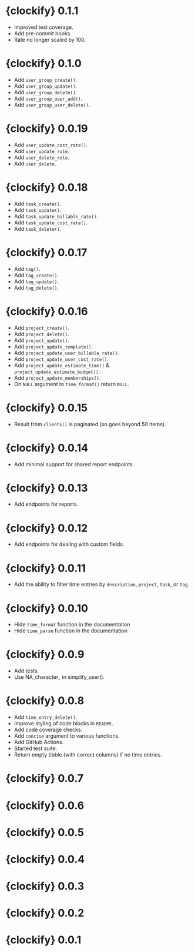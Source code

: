 # {clockify} 0.1.1

* Improved test coverage.
* Add pre-commit hooks.
* Rate no longer scaled by 100.

# {clockify} 0.1.0

* Add `user_group_create()`.
* Add `user_group_update()`.
* Add `user_group_delete()`.
* Add `user_group_user_add()`.
* Add `user_group_user_delete()`.

# {clockify} 0.0.19

* Add `user_update_cost_rate()`.
* Add `user_update_role`.
* Add `user_delete_role`.
* Add `user_delete`.

# {clockify} 0.0.18

* Add `task_create()`.
* Add `task_update()`.
* Add `task_update_billable_rate()`.
* Add `task_update_cost_rate()`.
* Add `task_delete()`.

# {clockify} 0.0.17

* Add `tag()`.
* Add `tag_create()`.
* Add `tag_update()`.
* Add `tag_delete()`.

# {clockify} 0.0.16

* Add `project_create()`.
* Add `project_delete()`.
* Add `project_update()`.
* Add `project_update_template()`.
* Add `project_update_user_billable_rate()`.
* Add `project_update_user_cost_rate()`.
* Add `project_update_estimate_time()` & `project_update_estimate_budget()`.
* Add `project_update_memberships()`.
* On `NULL` argument to `time_format()` return `NULL`.

# {clockify} 0.0.15

* Result from `clients()` is paginated (so goes beyond 50 items).

# {clockify} 0.0.14

* Add minimal support for shared report endpoints.

# {clockify} 0.0.13

* Add endpoints for reports.

# {clockify} 0.0.12

* Add endpoints for dealing with custom fields.

# {clockify} 0.0.11

* Add the ability to filter time entries by `description`, `project`, `task`, or `tag`.

# {clockify} 0.0.10

* Hide `time_format` function in the documentation
* Hide `time_parse` function in the documentation

# {clockify} 0.0.9

* Add tests.
* Use NA_character_ in simplify_user().

# {clockify} 0.0.8

* Add `time_entry_delete()`.
* Improve styling of code blocks in `README`.
* Add code coverage checks.
* Add `concise` argument to various functions.
* Add GitHub Actions.
* Started test suite.
* Return empty tibble (with correct columns) if no time entries.

# {clockify} 0.0.7

# {clockify} 0.0.6

# {clockify} 0.0.5

# {clockify} 0.0.4

# {clockify} 0.0.3

# {clockify} 0.0.2

# {clockify} 0.0.1
